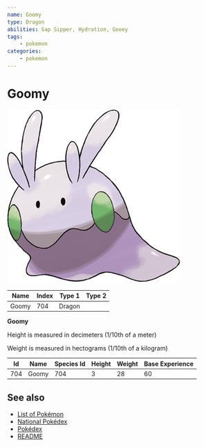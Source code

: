 ```yaml
---
name: Goomy
type: Dragon
abilities: Sap Sipper, Hydration, Gooey
tags:
    - pokemon
categories:
    - pokemon
---
```


# Goomy


![Goomy](images/704.png)

| **Name** | **Index** | **Type 1** | **Type 2** |
|----|----|----|----|
| Goomy | 704 | Dragon  |  |

**Goomy** 


Height is measured in decimeters (1/10th of a meter)

Weight is measured in hectograms (1/10th of a kilogram)

| **Id** | **Name** | **Species Id** | **Height** | **Weight** | **Base Experience** |
|--------|----------|----------------|------------|------------|---------------------|
| 704 | Goomy | 704 | 3 | 28 | 60 |


## See also

- [List of Pokémon](../pokemon.md)
- [National Pokédex](../national_pokedex.md)
- [Pokédex](../pokedex.md)
- [README](../README.md)
